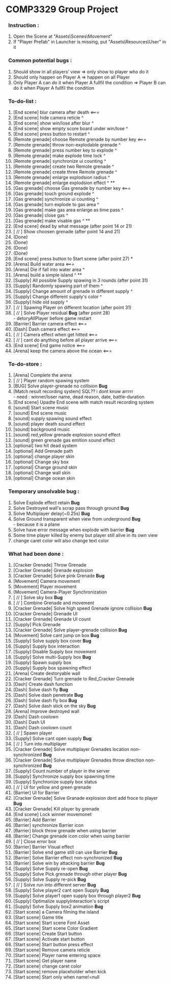 # COMP3329 Group Project

### &nbsp;&nbsp;Instruction :
1. Open the Scene at "Assets\Scenes\Movement"
2. If "Player Prefab" in Launcher is missing, put "Assets\Resources\User" in it

### &nbsp;&nbsp;Common potential bugs :
1. Should show in all players' view => only show to player who do it
3. Should only happen on Player A => happen on all Player 
4. Only Player A can do it when Player A fullfil the condition => Player B can do it when Player A fullfil the condition

### &nbsp;&nbsp;To-do-list :
1. [End scene] blur camera after death <===
2. [End scene] hide camera reticle ^
3. [End scene] show win/lose after blur ^
4. [End scene] show empty score board under win/lose ^
5. [End scene] press button to restart ^
6. [Remote grenade] choose Remote grenade by number key <===
7. [Remote grenade] throw non-explodable grenade ^
8. [Remote grenade] press number key to explode ^
9. [Remote grenade] make explode time lock ^
10. [Remote grenade] synchronize ui counting ^
11. [Remote grenade] create two Remote grenade ^
12. [Remote grenade] create three Remote grenade ^
13. [Remote grenade] enlarge explodsion radius ^
14. [Remote grenade] enlarge explodsion effect ^ **
15. [Gas grenade] choose Gas grenade by number key <===
16. [Gas grenade] touch ground explode ^
17. [Gas grenade] synchronize ui counting ^
18. [Gas grenade] turn explode to gas area ^
19. [Gas grenade] make gas area enlarge as time pass ^
20. [Gas grenade] close gas ^
21. [Gas grenade] make visable gas ^ **
22. [End scene] dead by what message (after point 14 or 21)
23. [ // ] Show choosen grenade (after point 14 and 21)
28. (Done)
30. (Done)
29. (Done)
29. (Done)
33. [End scene] press button to Start scene (after point 27) *
34. [Arena] Build water area <===
35. [Arena] Die if fall into water area ^
36. [Arena] build a simple island ^ **
37. [Supply] All possible Supply spawing in 3 rounds (after point 31)
38. [Supply] Randomly spawing part of them ^
39. [Supply] Change amount of grenade in different supply ^
40. [Supply] Change different supply's color ^
41. [Supply] hide old supply ^
42. [ // ] Spawing Player on different location (after point 31)
46. [ // ] Solve Player residual **Bug** (after point 28)
</br> - detoryAllPlayer before game restart
47. [Barrier] Barrier camera effect <===
48. [Dash] Dash camera effect <===
49. [ // ] Camera effect when get hitted <===
50. [ // ] cant do anything before all player arrive <===
50. [End scene] End game notice <===
50. [Arena] keep the camera above the ocean <===

### &nbsp;&nbsp;To-do-store :
1. [Arena] Complete the arena 
22. [ // ] Player random spawing system 
23. [BUG] Solve player-grenade no collision **Bug**
24. [Match result recording system] SQL?? i dont know arrrrr
</br> - need : winner/loser name, dead reason, date, battle-duration
26. [End scene] Upadte End scene with match result recording system 
28. [sound] Start scene music 
29. [sound] End scene music 
31. [sound] supply spawing sound effect 
32. [sound] player death sound effect
31. [sound] background music
32. [sound] red,yellow grenade explosion sound effect
33. [sound] green grenade gas emition sound effect 
34. [optional] two hit dead system
35. [optional] Add Grenade path 
36. [optional] change player skin 
37. [optional] Change sky box 
38. [optional] Change ground skin 
39. [optional] Change wall skin 
39. [optional] Change ocean skin 

### &nbsp;&nbsp;Temporary unsolvable bug :
1. Solve Explode effect retain **Bug**
3. Solve Destroyed wall's scrap pass through ground **Bug** 
4. Solve Multiplayer delay(~0.25s) **Bug**
5. Solve Ground transparent when view from underground **Bug**
</br> - because it is a plane
6. Solve have error message when explode with barrier **Bug**
7. Some time player killed by enemy but player still alive in its own view
8. change caret color will also change text color

### &nbsp;&nbsp;What had been done :
1. [Cracker Grenade] Throw Grenade 
2. [Cracker Grenade] Grenade explosion
3. [Cracker Grenade] Solve pink Grenade **Bug**
4. [Movement] Camera movement
5. [Movement] Player movement
6. [Movement] Camera-Player Synchronization
7. [ // ] Solve sky box **Bug** 
8. [ // ] Combine Grenade and movement
9. [Cracker Grenade] Solve high speed Grenade ignore collision **Bug**
10. [Cracker Grenade] Grenade UI
11. [Cracker Grenade] Grenade UI count
12. [Supply] Pick Grenade
13. [Cracker Grenade] Solve player-grenade collision **Bug**
14. [Movement] Solve cant jump on box **Bug**
15. [Supply] Solve supply box cover **Bug** 
16. [Supply] Supply box interaction
17. [Supply] Disable Supply box movement
18. [Supply] Solve multi-Supply box **Bug**
19. [Supply] Spawn supply box
20. [Supply] Supply box spawning effect
21. [Arena] Create destoryable wall
22. [Cracker Grenade] Turn grenade to Red_Cracker Grenade
23. [Dash] Create dash function
24. [Dash] Solve dash fly **Bug**
25. [Dash] Solve dash penetrate **Bug**
26. [Dash] Solve dash fly box **Bug**
27. [Dash] Solve dash stick on the sky **Bug**
28. [Arena] Improve destroyed wall
29. [Dash] Dash coolown
30. [Dash] Dash UI
31. [Dash] Dash coolown count
32. [ // ] Spawn player
33. [Supply] Solve cant open supply **Bug**
34. [ // ] Turn into multiplayer
35. [Cracker Grenade] Solve multiplayer Grenades location non-synchronized **Bug** 
36. [Cracker Grenade] Solve multiplayer Grenades throw direction non-synchronized **Bug**
37. [Supply] Count number of player in the server 
38. [Supply] Synchronize supply box spawning time
39. [Supply] Synchronize supply box status
40. [ // ] UI for yellow and green grenade
41. [Barrier] UI for Barrier
42. [Cracker Grenade] Solve Granade explosion dont add froce to player **Bug**
43. [Cracker Grenade] Kill player by grenade
44. [End scene] Lock winner movemonet
45. [Barrier] Add Barrier
46. [Barrier] synchronize Barrier icon
47. [Barrier] block throw grenade when using barrier
48. [Barrier] Change grenade icon color when using barrier
49. [ // ] Close error box
50. [Barrier] Barrier Visual effect
51. [Barrier] Solve end game still can use Barrier **Bug**
52. [Barrier] Solve Barrier effect non-synchronized **Bug**
53. [Barrier] Solve win by attacking barrier **Bug** 
54. [Supply] Solve Supply re-open **Bug** 
55. [Supply] Solve Pick grenade through other player **Bug**
56. [Supply] Solve Supply re-pick **Bug**
57. [ // ] Solve run into different server **Bug** 
58. [Supply] Solve player2 cant open Supply **Bug** 
59. [Supply] Solve player1 open supply box through player2 **Bug**
60. [Supply] Optimalize supplyInteraction's script
61. [Supply] Solve Supply box2 animation **Bug**
62. [Start scene] a Camera filming the island 
63. [Start scene] Game title
64. [Start scene] Start scene Font Asset
64. [Start scene] Start scene Color Gradient
65. [Start scene] Create Start button 
66. [Start scene] Activate start button
67. [Start scene] Start button press effect
68. [Start scene] Remove camera reticle 
69. [Start scene] Player name entering space
70. [Start scene] Get player name
71. [Start scene] change caret color
72. [Start scene] remove placeholder when kick
73. [Start scene] Start only when name!=null
